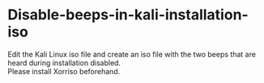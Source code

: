 # Disable-beeps-in-kali-installation-iso
Edit the Kali Linux iso file and create an iso file with the two beeps that are heard during installation disabled.
<br>
Please install Xorriso beforehand.
